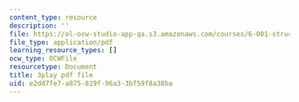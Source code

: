 ```yaml
---
content_type: resource
description: ''
file: https://ol-ocw-studio-app-qa.s3.amazonaws.com/courses/6-001-structure-and-interpretation-of-computer-programs-spring-2005/e2dd7fe7a875819f96a33bf59f8a38ba_yedzRWhi-9E.pdf
file_type: application/pdf
learning_resource_types: []
ocw_type: OCWFile
resourcetype: Document
title: 3play pdf file
uid: e2dd7fe7-a875-819f-96a3-3bf59f8a38ba
---
```

